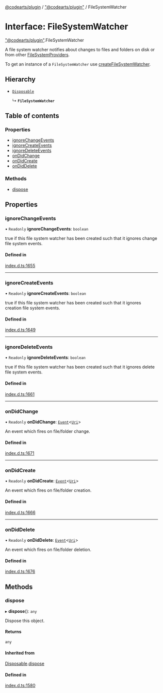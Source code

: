 [@codearts/plugin](../README.md) / ["@codearts/plugin"](../modules/_codearts_plugin_.md) / FileSystemWatcher

# Interface: FileSystemWatcher

["@codearts/plugin"](../modules/_codearts_plugin_.md).FileSystemWatcher

A file system watcher notifies about changes to files and folders
on disk or from other [FileSystemProviders](codearts_plugin_.FileSystemProvider.md).

To get an instance of a `FileSystemWatcher` use
[createFileSystemWatcher](../modules/codearts_plugin_.workspace.md#createfilesystemwatcher).

## Hierarchy

- [`Disposable`](../classes/codearts_plugin_.Disposable.md)

  ↳ **`FileSystemWatcher`**

## Table of contents

### Properties

- [ignoreChangeEvents](codearts_plugin_.FileSystemWatcher.md#ignorechangeevents)
- [ignoreCreateEvents](codearts_plugin_.FileSystemWatcher.md#ignorecreateevents)
- [ignoreDeleteEvents](codearts_plugin_.FileSystemWatcher.md#ignoredeleteevents)
- [onDidChange](codearts_plugin_.FileSystemWatcher.md#ondidchange)
- [onDidCreate](codearts_plugin_.FileSystemWatcher.md#ondidcreate)
- [onDidDelete](codearts_plugin_.FileSystemWatcher.md#ondiddelete)

### Methods

- [dispose](codearts_plugin_.FileSystemWatcher.md#dispose)

## Properties

### ignoreChangeEvents

• `Readonly` **ignoreChangeEvents**: `boolean`

true if this file system watcher has been created such that
it ignores change file system events.

#### Defined in

[index.d.ts:1655](https://github.com/xyz-fish/cloudide-plugin-api/blob/9927cd6/index.d.ts#L1655)

___

### ignoreCreateEvents

• `Readonly` **ignoreCreateEvents**: `boolean`

true if this file system watcher has been created such that
it ignores creation file system events.

#### Defined in

[index.d.ts:1649](https://github.com/xyz-fish/cloudide-plugin-api/blob/9927cd6/index.d.ts#L1649)

___

### ignoreDeleteEvents

• `Readonly` **ignoreDeleteEvents**: `boolean`

true if this file system watcher has been created such that
it ignores delete file system events.

#### Defined in

[index.d.ts:1661](https://github.com/xyz-fish/cloudide-plugin-api/blob/9927cd6/index.d.ts#L1661)

___

### onDidChange

• `Readonly` **onDidChange**: [`Event`](codearts_plugin_.Event.md)<[`Uri`](../classes/codearts_plugin_.Uri.md)\>

An event which fires on file/folder change.

#### Defined in

[index.d.ts:1671](https://github.com/xyz-fish/cloudide-plugin-api/blob/9927cd6/index.d.ts#L1671)

___

### onDidCreate

• `Readonly` **onDidCreate**: [`Event`](codearts_plugin_.Event.md)<[`Uri`](../classes/codearts_plugin_.Uri.md)\>

An event which fires on file/folder creation.

#### Defined in

[index.d.ts:1666](https://github.com/xyz-fish/cloudide-plugin-api/blob/9927cd6/index.d.ts#L1666)

___

### onDidDelete

• `Readonly` **onDidDelete**: [`Event`](codearts_plugin_.Event.md)<[`Uri`](../classes/codearts_plugin_.Uri.md)\>

An event which fires on file/folder deletion.

#### Defined in

[index.d.ts:1676](https://github.com/xyz-fish/cloudide-plugin-api/blob/9927cd6/index.d.ts#L1676)

## Methods

### dispose

▸ **dispose**(): `any`

Dispose this object.

#### Returns

`any`

#### Inherited from

[Disposable](../classes/codearts_plugin_.Disposable.md).[dispose](../classes/codearts_plugin_.Disposable.md#dispose)

#### Defined in

[index.d.ts:1580](https://github.com/xyz-fish/cloudide-plugin-api/blob/9927cd6/index.d.ts#L1580)
